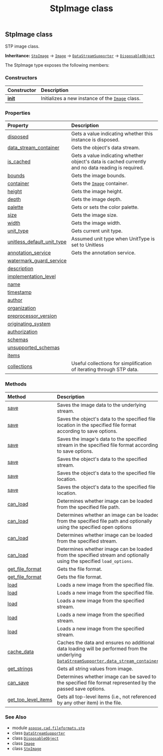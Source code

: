 ﻿---
title: StpImage class
second_title: Aspose.CAD for Python via .NET API References
description: 
type: docs
weight: 10
url: /python-net/aspose.cad.fileformats.stp/stpimage/
is_root: false
---

## StpImage class

STP image class.



**Inheritance:** [`StpImage`](/cad/python-net/aspose.cad.fileformats.stp/stpimage) → 
[`Image`](/cad/python-net/aspose.cad/image) → 
[`DataStreamSupporter`](/cad/python-net/aspose.cad/datastreamsupporter) → 
[`DisposableObject`](/cad/python-net/aspose.cad/disposableobject)



The StpImage type exposes the following members:

### Constructors
| Constructor | Description |
| :- | :- |
| [__init__](/cad/python-net/aspose.cad.fileformats.stp/stpimage/__init__/#) | Initializes a new instance of the [`Image`](/cad/python-net/aspose.cad/image) class. |


### Properties
| Property | Description |
| :- | :- |
| [disposed](/cad/python-net/aspose.cad.fileformats.stp/stpimage/disposed) | Gets a value indicating whether this instance is disposed. |
| [data_stream_container](/cad/python-net/aspose.cad.fileformats.stp/stpimage/data_stream_container) | Gets the object's data stream. |
| [is_cached](/cad/python-net/aspose.cad.fileformats.stp/stpimage/is_cached) | Gets a value indicating whether object's data is cached currently and no data reading is required. |
| [bounds](/cad/python-net/aspose.cad.fileformats.stp/stpimage/bounds) | Gets the image bounds. |
| [container](/cad/python-net/aspose.cad.fileformats.stp/stpimage/container) | Gets the [`Image`](/cad/python-net/aspose.cad/image) container. |
| [height](/cad/python-net/aspose.cad.fileformats.stp/stpimage/height) | Gets the image height. |
| [depth](/cad/python-net/aspose.cad.fileformats.stp/stpimage/depth) | Gets the image depth. |
| [palette](/cad/python-net/aspose.cad.fileformats.stp/stpimage/palette) | Gets or sets the color palette. |
| [size](/cad/python-net/aspose.cad.fileformats.stp/stpimage/size) | Gets the image size. |
| [width](/cad/python-net/aspose.cad.fileformats.stp/stpimage/width) | Gets the image width. |
| [unit_type](/cad/python-net/aspose.cad.fileformats.stp/stpimage/unit_type) | Gets current unit type. |
| [unitless_default_unit_type](/cad/python-net/aspose.cad.fileformats.stp/stpimage/unitless_default_unit_type) | Assumed unit type when UnitType is set to Unitless |
| [annotation_service](/cad/python-net/aspose.cad.fileformats.stp/stpimage/annotation_service) | Gets the annotation service. |
| [watermark_guard_service](/cad/python-net/aspose.cad.fileformats.stp/stpimage/watermark_guard_service) |  |
| [description](/cad/python-net/aspose.cad.fileformats.stp/stpimage/description) |  |
| [implementation_level](/cad/python-net/aspose.cad.fileformats.stp/stpimage/implementation_level) |  |
| [name](/cad/python-net/aspose.cad.fileformats.stp/stpimage/name) |  |
| [timestamp](/cad/python-net/aspose.cad.fileformats.stp/stpimage/timestamp) |  |
| [author](/cad/python-net/aspose.cad.fileformats.stp/stpimage/author) |  |
| [organization](/cad/python-net/aspose.cad.fileformats.stp/stpimage/organization) |  |
| [preprocessor_version](/cad/python-net/aspose.cad.fileformats.stp/stpimage/preprocessor_version) |  |
| [originating_system](/cad/python-net/aspose.cad.fileformats.stp/stpimage/originating_system) |  |
| [authorization](/cad/python-net/aspose.cad.fileformats.stp/stpimage/authorization) |  |
| [schemas](/cad/python-net/aspose.cad.fileformats.stp/stpimage/schemas) |  |
| [unsupported_schemas](/cad/python-net/aspose.cad.fileformats.stp/stpimage/unsupported_schemas) |  |
| [items](/cad/python-net/aspose.cad.fileformats.stp/stpimage/items) |  |
| [collections](/cad/python-net/aspose.cad.fileformats.stp/stpimage/collections) | Useful collections for simplification of iterating through STP data. |


### Methods
| Method | Description |
| :- | :- |
| [save](/cad/python-net/aspose.cad.fileformats.stp/stpimage/save/#) | Saves the image data to the underlying stream. |
| [save](/cad/python-net/aspose.cad.fileformats.stp/stpimage/save/#str-aspose.cad.imageoptions.ImageOptionsBase) | Saves the object's data to the specified file location in the specified file format according to save options. |
| [save](/cad/python-net/aspose.cad.fileformats.stp/stpimage/save/#io.RawIOBase-aspose.cad.imageoptions.ImageOptionsBase) | Saves the image's data to the specified stream in the specified file format according to save options. |
| [save](/cad/python-net/aspose.cad.fileformats.stp/stpimage/save/#io.RawIOBase) | Saves the object's data to the specified stream. |
| [save](/cad/python-net/aspose.cad.fileformats.stp/stpimage/save/#str) | Saves the object's data to the specified file location. |
| [save](/cad/python-net/aspose.cad.fileformats.stp/stpimage/save/#str-bool) | Saves the object's data to the specified file location. |
| [can_load](/cad/python-net/aspose.cad.fileformats.stp/stpimage/can_load/#str) | Determines whether image can be loaded from the specified file path. |
| [can_load](/cad/python-net/aspose.cad.fileformats.stp/stpimage/can_load/#str-aspose.cad.LoadOptions) | Determines whether an image can be loaded from the specified file path and optionally using the specified open options |
| [can_load](/cad/python-net/aspose.cad.fileformats.stp/stpimage/can_load/#io.RawIOBase) | Determines whether image can be loaded from the specified stream. |
| [can_load](/cad/python-net/aspose.cad.fileformats.stp/stpimage/can_load/#io.RawIOBase-aspose.cad.LoadOptions) | Determines whether image can be loaded from the specified stream and optionally using the specified `load_options`. |
| [get_file_format](/cad/python-net/aspose.cad.fileformats.stp/stpimage/get_file_format/#str) | Gets the file format. |
| [get_file_format](/cad/python-net/aspose.cad.fileformats.stp/stpimage/get_file_format/#io.RawIOBase) | Gets the file format. |
| [load](/cad/python-net/aspose.cad.fileformats.stp/stpimage/load/#str-aspose.cad.LoadOptions) | Loads a new image from the specified file. |
| [load](/cad/python-net/aspose.cad.fileformats.stp/stpimage/load/#str) | Loads a new image from the specified file. |
| [load](/cad/python-net/aspose.cad.fileformats.stp/stpimage/load/#io.RawIOBase-aspose.cad.LoadOptions) | Loads a new image from the specified stream. |
| [load](/cad/python-net/aspose.cad.fileformats.stp/stpimage/load/#io.RawIOBase-str-aspose.cad.LoadOptions) | Loads a new image from the specified stream. |
| [load](/cad/python-net/aspose.cad.fileformats.stp/stpimage/load/#io.RawIOBase) | Loads a new image from the specified stream. |
| [cache_data](/cad/python-net/aspose.cad.fileformats.stp/stpimage/cache_data/#) | Caches the data and ensures no additional data loading will be performed from the underlying [`DataStreamSupporter.data_stream_container`](/cad/python-net/aspose.cad/datastreamsupporter#data_stream_container). |
| [get_strings](/cad/python-net/aspose.cad.fileformats.stp/stpimage/get_strings/#) | Gets all string values from image. |
| [can_save](/cad/python-net/aspose.cad.fileformats.stp/stpimage/can_save/#aspose.cad.imageoptions.ImageOptionsBase) | Determines whether image can be saved to the specified file format represented by the passed save options. |
| [get_top_level_items](/cad/python-net/aspose.cad.fileformats.stp/stpimage/get_top_level_items/#) | Gets all top-level items (i.e., not referenced by any other item) in the file. |



### See Also
* module [`aspose.cad.fileformats.stp`](..)
* class [`DataStreamSupporter`](/cad/python-net/aspose.cad/datastreamsupporter)
* class [`DisposableObject`](/cad/python-net/aspose.cad/disposableobject)
* class [`Image`](/cad/python-net/aspose.cad/image)
* class [`StpImage`](/cad/python-net/aspose.cad.fileformats.stp/stpimage)
